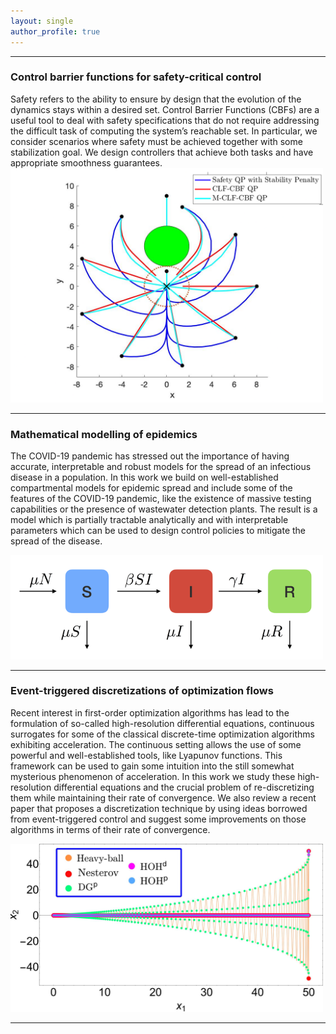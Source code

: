 ```yaml
---
layout: single
author_profile: true
---      
```


---
### Control barrier functions for safety-critical control

Safety refers to the ability to ensure by design that the evolution of the dynamics stays within a desired set. Control Barrier Functions (CBFs) are a useful tool to deal with safety specifications that do not require addressing the difficult task of computing the system’s reachable set. In particular, we consider scenarios where safety must be achieved together with some stabilization goal. We design controllers that achieve both tasks and have appropriate smoothness guarantees. <img src="/assets/comp2-fi.jpg" width="500px" alt="PRE">

---

### Mathematical modelling of epidemics

The COVID-19 pandemic has stressed out the importance of having accurate, interpretable and robust models for the spread of an infectious disease in a population. In this work we build on well-established compartmental models for epidemic spread and include some of the features of the COVID-19 pandemic, like the existence of massive testing capabilities or the presence of wastewater detection plants. The result is a model which is partially tractable analytically and with interpretable parameters which can be used to design control policies to mitigate the spread of the disease. 

<img src="/assets/sir.png" width="500px" alt="PRE">

---

### Event-triggered discretizations of optimization flows

Recent interest in first-order optimization algorithms has lead to the formulation of so-called high-resolution differential equations, continuous surrogates for some of the classical discrete-time optimization algorithms exhibiting acceleration. The continuous setting allows the use of some powerful and well-established tools, like Lyapunov functions. This framework can be used to gain some intuition into the still somewhat mysterious phenomenon of acceleration. In this work we study these high-resolution differential equations and the crucial problem of re-discretizing them while maintaining their rate of convergence. We also review a recent paper that proposes a discretization technique by using ideas borrowed from event-triggered control and suggest some improvements on those algorithms in terms of their rate of convergence. 

<img src="/assets/state_space_comparison.jpg" width="500px" alt="PRE">

---

